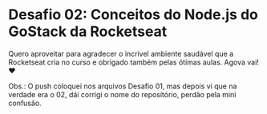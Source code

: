# Desafio 02: Conceitos do Node.js do GoStack da Rocketseat

Quero aproveitar para agradecer o incrivel ambiente saudável que a Rocketseat cria no curso e obrigado também pelas ótimas aulas. Agova vai! ❤

Obs.: O push coloquei nos arquivos Desafio 01, mas depois vi que na verdade era o 02, dái corrigi o nome do reposítório, perdão pela mini confusão. 
